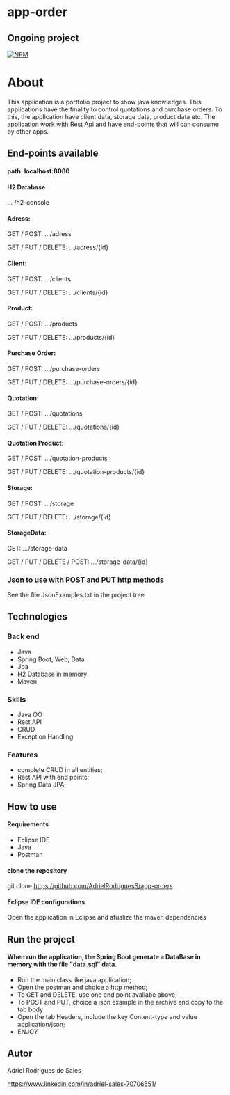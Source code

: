 # app-order
## Ongoing project

[![NPM](https://img.shields.io/npm/l/react)](https://github.com/AdrielRodriguesS/app-orders/blob/main/LICENCE)

# About

This application is a portfolio project to show java knowledges.
This applications have the finality to control quotations and purchase orders.
To this, the application have client data, storage data, product data etc.
The application work with Rest Api and have end-points that will can consume by other apps.

## End-points available

#### path: localhost:8080

#### H2 Database
... /h2-console

#### Adress:
GET / POST: .../adress

GET / PUT / DELETE: .../adress/{id}

#### Client:
GET / POST: .../clients

GET / PUT / DELETE: .../clients/{id}

#### Product:
GET / POST: .../products

GET / PUT / DELETE: .../products/{id}

#### Purchase Order:
GET / POST: .../purchase-orders

GET / PUT / DELETE: .../purchase-orders/{id}

#### Quotation:
GET / POST: .../quotations

GET / PUT / DELETE: .../quotations/{id}

#### Quotation Product:
GET / POST: .../quotation-products

GET / PUT / DELETE: .../quotation-products/{id}

#### Storage:
GET / POST: .../storage

GET / PUT / DELETE: .../storage/{id}

#### StorageData:
GET: .../storage-data

GET / PUT / DELETE / POST: .../storage-data/{id}

### Json to use with POST and PUT http methods
See the file JsonExamples.txt in the project tree

## Technologies

### Back end
- Java
- Spring Boot, Web, Data
- Jpa
- H2 Database in memory
- Maven

### Skills
- Java OO
- Rest API
- CRUD
- Exception Handling

### Features
- complete CRUD in all entities;
- Rest API with end points;
- Spring Data JPA;

## How to use

#### Requirements
- Eclipse IDE
- Java
- Postman

#### clone the repository
git clone https://github.com/AdrielRodriguesS/app-orders

#### Eclipse IDE configurations
Open the application in Eclipse and atualize the maven dependencies

## Run the project
#### When run the application, the Spring Boot generate a DataBase in memory with the file "data.sql" data.
- Run the main class like java application;
- Open the postman and choice a http method;
- To GET and DELETE, use one end point avaliabe above;
- To POST and PUT, choice a json example in the archive and copy to the tab body
- Open the tab Headers, include the key Content-type and value application/json;
- ENJOY

## Autor

Adriel Rodrigues de Sales

https://www.linkedin.com/in/adriel-sales-70706551/

